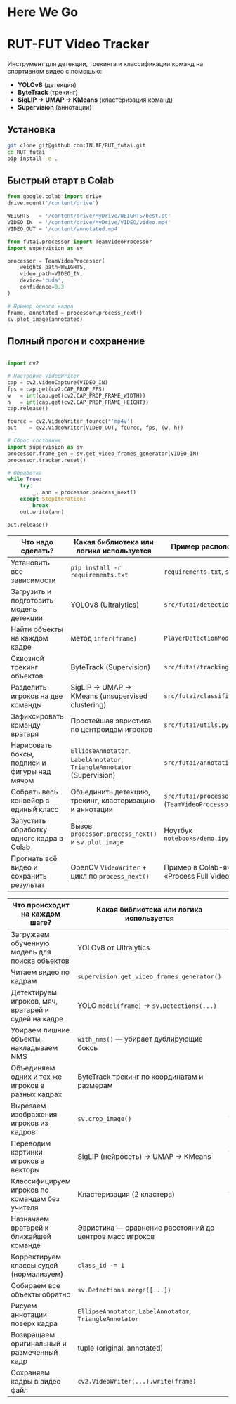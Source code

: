 # Here We Go
# RUT-FUT Video Tracker

Инструмент для детекции, трекинга и классификации команд на спортивном видео с помощью:
- **YOLOv8** (детекция)
- **ByteTrack** (трекинг)
- **SigLIP → UMAP → KMeans** (кластеризация команд)
- **Supervision** (аннотации)

## Установка

```bash
git clone git@github.com:INLAE/RUT_futai.git
cd RUT_futai
pip install -e .
```
## Быстрый старт в Colab
```python
from google.colab import drive
drive.mount('/content/drive')

WEIGHTS   = '/content/drive/MyDrive/WEIGHTS/best.pt'
VIDEO_IN  = '/content/drive/MyDrive/VIDEO/video.mp4'
VIDEO_OUT = '/content/annotated.mp4'

from futai.processor import TeamVideoProcessor
import supervision as sv

processor = TeamVideoProcessor(
    weights_path=WEIGHTS,
    video_path=VIDEO_IN,
    device='cuda',
    confidence=0.3
)

# Пример одного кадра
frame, annotated = processor.process_next()
sv.plot_image(annotated)
```

## Полный прогон и сохранение
```python

import cv2

# Настройка VideoWriter
cap = cv2.VideoCapture(VIDEO_IN)
fps = cap.get(cv2.CAP_PROP_FPS)
w   = int(cap.get(cv2.CAP_PROP_FRAME_WIDTH))
h   = int(cap.get(cv2.CAP_PROP_FRAME_HEIGHT))
cap.release()

fourcc = cv2.VideoWriter_fourcc(*'mp4v')
out    = cv2.VideoWriter(VIDEO_OUT, fourcc, fps, (w, h))

# Сброс состояния
import supervision as sv
processor.frame_gen = sv.get_video_frames_generator(VIDEO_IN)
processor.tracker.reset()

# Обработка
while True:
    try:
        _, ann = processor.process_next()
    except StopIteration:
        break
    out.write(ann)

out.release()

```
| Что надо сделать?                                                | Какая библиотека или логика используется               | Пример расположения                          |
|------------------------------------------------------------------|--------------------------------------------------------|----------------------------------------------|
| Установить все зависимости                                       | `pip install -r requirements.txt`                      | `requirements.txt`, `setup.py`               |
| Загрузить и подготовить модель детекции                          | YOLOv8 (Ultralytics)                                   | `src/futai/detection.py`                     |
| Найти объекты на каждом кадре                                    | метод `infer(frame)`                                   | `PlayerDetectionModel.infer`                 |
| Сквозной трекинг объектов                                        | ByteTrack (Supervision)                                | `src/futai/tracking.py`                      |
| Разделить игроков на две команды                                 | SigLIP → UMAP → KMeans (unsupervised clustering)       | `src/futai/classification.py`                |
| Зафиксировать команду вратаря                                    | Простейшая эвристика по центроидам игроков             | `src/futai/utils.py`                         |
| Нарисовать боксы, подписи и фигуры над мячом                     | `EllipseAnnotator`, `LabelAnnotator`, `TriangleAnnotator` (Supervision) | `src/futai/annotation.py`       |
| Собрать весь конвейер в единый класс                             | Объединить детекцию, трекинг, кластеризацию и аннотации | `src/futai/processor.py` (`TeamVideoProcessor`) |
| Запустить обработку одного кадра в Colab                         | Вызов `processor.process_next()` и `sv.plot_image`     | Ноутбук `notebooks/demo.ipynb`               |
| Прогнать всё видео и сохранить результат                         | OpenCV `VideoWriter` + цикл по `process_next()`        | Пример в Colab-ячейке «Process Full Video»   |

| Что происходит на каждом шаге?                                   | Какая библиотека или логика используется                | Где это реализовано в проекте               |
|------------------------------------------------------------------|----------------------------------------------------------|---------------------------------------------|
| Загружаем обученную модель для поиска объектов                   | YOLOv8 от Ultralytics                                    | `PlayerDetectionModel` в `detection.py`     |
| Читаем видео по кадрам                                           | `supervision.get_video_frames_generator()`              | в `TeamVideoProcessor` (`processor.py`)     |
| Детектируем игроков, мяч, вратарей и судей на кадре              | YOLO `model(frame)` → `sv.Detections(...)`               | `infer()` в `detection.py`                  |
| Убираем лишние объекты, накладываем NMS                          | `with_nms()` — убирает дублирующие боксы                | в `process_next()`                          |
| Объединяем одних и тех же игроков в разных кадрах                | ByteTrack трекинг по координатам и размерам              | `tracker.update_with_detections()`          |
| Вырезаем изображения игроков из кадров                           | `sv.crop_image()`                                        | `TeamClassifier.extract_features()`         |
| Переводим картинки игроков в векторы                             | SigLIP (нейросеть) → UMAP → KMeans                      | `TeamClassifier` в `classification.py`      |
| Классифицируем игроков по командам без учителя                   | Кластеризация (2 кластера)                              | `TeamClassifier.predict()`                  |
| Назначаем вратарей к ближайшей команде                           | Эвристика — сравнение расстояний до центров масс игроков | `resolve_goalkeepers_team_id()` в `utils.py` |
| Корректируем классы судей (нормализуем)                          | `class_id -= 1`                                          | `process_next()`                            |
| Собираем все объекты обратно                                     | `sv.Detections.merge([...])`                            | `process_next()`                            |
| Рисуем аннотации поверх кадра                                    | `EllipseAnnotator`, `LabelAnnotator`, `TriangleAnnotator` | `annotation.py`                             |
| Возвращаем оригинальный и размеченный кадр                       | tuple (original, annotated)                             | `process_next()` в `processor.py`           |
| Сохраняем кадры в видео файл                                     | `cv2.VideoWriter(...).write(frame)`                     | В Colab-ноутбуке (финальный цикл записи)    |